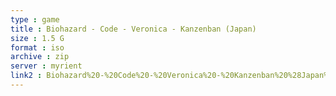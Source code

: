 ```yaml
---
type : game
title : Biohazard - Code - Veronica - Kanzenban (Japan)
size : 1.5 G
format : iso
archive : zip
server : myrient
link2 : Biohazard%20-%20Code%20-%20Veronica%20-%20Kanzenban%20%28Japan%29
---
```

